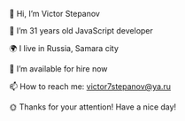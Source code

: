 👋 Hi, I’m Victor Stepanov

🌅 I’m 31 years old JavaScript developer

🌍 I live in Russia, Samara city

💼 I’m available for hire now

📫 How to reach me: victor7stepanov@ya.ru

🌞 Thanks for your attention! Have a nice day!

